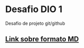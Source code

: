 # Desafio DIO 1
Desafio de projeto git/github 
## [Link sobre formato MD](https://www.markdownguide.org/basic-syntax/)
